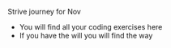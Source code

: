 Strive journey for Nov
- You will find all your coding exercises here 
- If you have the will you will find the way
